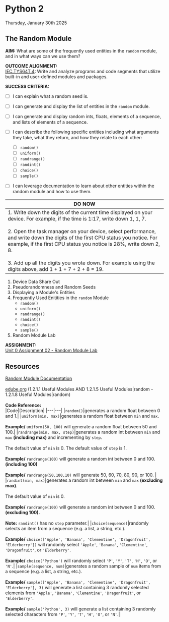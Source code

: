 # Python 2
Thursday, January 30th 2025

## The Random Module

**AIM:** What are some of the frequently used entities in the `random` module, and in what ways can we use them?

**OUTCOME ALIGNMENT:**
<br><ins>IEC.TYS64T.4</ins>: Write and analyze programs and code segments that utilize built-in and user-defined modules and packages.

**SUCCESS CRITERIA:**
- [ ] I can explain what a random seed is.
- [ ] I can generate and display the list of entities in the `random` module.
- [ ] I can generate and display random ints, floats, elements of a sequence, and lists of elements of a sequence.
- [ ] I can describe the following specific entities including what arguments they take, what they return, and how they relate to each other: 
    - [ ] `random()`
    - [ ] `uniform()`
    - [ ] `randrange()`
    - [ ] `randint()`
    - [ ] `choice()`
    - [ ] `sample()`
- [ ] I can leverage documentation to learn about other entities within the random module and how to use them.     


|DO NOW|
|---|
|1. Write down the digits of the current time displayed on your device.  For example, if the time is 1:17, write down 1, 1, 7.<br><br>2. Open the task manager on your device, select performance, and write down the digits of the first CPU status you notice.  For example, if the first CPU status you notice is 28%, write down 2, 8.<br><br>3. Add up all the digits you wrote down.  For example using the digits above, add 1 + 1 + 7 + 2 + 8 = 19.|

1. Device Data Share Out
2. Pseudorandomness and Random Seeds
3. Displaying a Module's Entities
4. Frequently Used Enitities in the `random` Module
    * `random()`
    * `uniform()`
    * `randrange()`
    * `randint()`
    * `choice()`
    * `sample()` 
5. Random Module Lab

**ASSIGNMENT:** 
<br>[Unit 0 Assignment 02 - Random Module Lab](https://github.com/MrJSwotinsky/Python_2_Spring_2025/blob/main/Unit_0_Modules_and_Packages/Assignments/02_Random_Module_Lab.md)

## Resources
[Random Module Documentation](https://docs.python.org/3/library/random.html)<br><br>
[edube.org](edube.org) (1.2.1.1 Useful Modules AND 1.2.1.5 Useful Modules|random - 1.2.1.8 Useful Modules|random)<br><br>
**Code Reference:** <br>
|Code|Description|
|---|---|
|`random()`|generates a random float between 0 and 1.|
|`uniform(min, max)`|generates a random float between `min` and `max`.<br><br>**Example/** `uniform(50, 100)` will generate a random float between 50 and 100.|
|`randrange(min, max, step)`|generates a random int between `min` and `max` **(including max)** and incrementing by `step`.<br><br>The default value of `min` is 0. The default value of `step` is 1.<br><br>**Example/** `randrange(100)` will generate a random int between 0 and 100. **(including 100)**<br><br>**Example/** `randrange(50,100,10)` will generate 50, 60, 70, 80, 90, or 100. |
|`randint(min, max)`|generates a random int between `min` and `max` **(excluding max)**.<br><br>The default value of `min` is 0.<br><br>**Example/** `randrange(100)` will generate a random int between 0 and 100. **(excluding 100).**<br><br>**Note:** `randint()` has no `step` parameter.|
|`choice(sequence)`|randomly selects an item from a sequence (e.g. a list, a string, etc.).<br><br>**Example/** `choice(['Apple', 'Banana', 'Clementine', 'Dragonfruit', 'Elderberry'])` will randomly select `'Apple'`, `'Banana'`, `'Clementine'`, `'Dragonfruit'`, or `'Elderberry'`.<br><br>**Example/** `choice('Python')` will randomly select `'P'`, `'Y'`, `'T'`, `'H'`, `'O'`, or `'N'`.|
|`sample(sequence, num)`|generates a random sample of `num` items from a sequence (e.g. a list, a string, etc.).<br><br>**Example/** `sample(['Apple', 'Banana', 'Clementine', 'Dragonfruit', 'Elderberry'], 3)` will generate a list containing 3 randomly selected elements from `'Apple'`, `'Banana'`, `'Clementine'`, `'Dragonfruit'`, or `'Elderberry'`.<br><br>**Example/** `sample('Python', 3)` will generate a list containing 3 randomly selected characters from `'P'`, `'Y'`, `'T'`, `'H'`, `'O'`, or `'N'`.|
